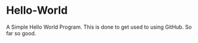 # Hello-World
A Simple Hello World Program.
This is done to get used to using GitHub. So far so good.
